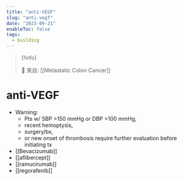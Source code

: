 ```yaml
---
title: "anti-VEGF"
slug: "anti-vegf"
date: "2023-09-21"
enableToc: false
tags:
  - building
---
```


> [!info]
>
> 🌱 來自: [[Metastatic Colon Cancer]]

# anti-VEGF

- Warning:
  - Pts w/ SBP >150 mmHg or DBP >100 mmHg,
  - recent hemoptysis,
  - surgery/bx,
  - or new onset of thrombosis require further evaluation before initiating tx
- [[Bevacizumab]]
- [[aflibercept]]
- [[ramucirumab]]
- [[regorafenib]]
